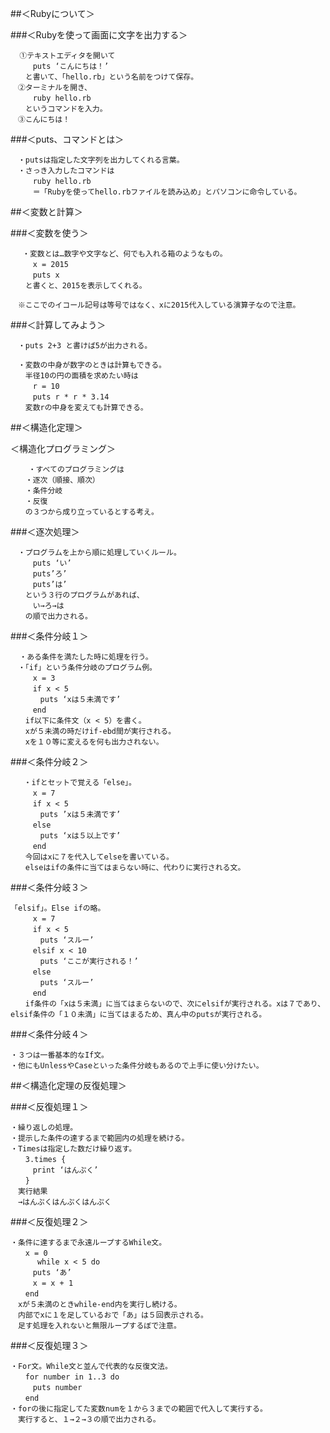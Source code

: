 

##＜Rubyについて＞

###＜Rubyを使って画面に文字を出力する＞
　
```
  ①テキストエディタを開いて
　　　puts ‘こんにちは！’
　　と書いて、「hello.rb」という名前をつけて保存。
　②ターミナルを開き、
　　　ruby hello.rb
　　というコマンドを入力。
　③こんにちは！
```

###＜puts、コマンドとは＞

```
　・putsは指定した文字列を出力してくれる言葉。
　・さっき入力したコマンドは
　　　ruby hello.rb
　　　＝「Rubyを使ってhello.rbファイルを読み込め」とパソコンに命令している。
```

##＜変数と計算＞

###＜変数を使う＞

```
　 ・変数とは…数字や文字など、何でも入れる箱のようなもの。
　　　x = 2015
　　　puts x
　　と書くと、2015を表示してくれる。

　※ここでのイコール記号は等号ではなく、xに2015代入している演算子なので注意。
```

###＜計算してみよう＞

```
　・puts 2+3 と書けば5が出力される。

　・変数の中身が数字のときは計算もできる。
　　半径10の円の面積を求めたい時は
　　　r = 10
　　　puts r * r * 3.14
　　変数rの中身を変えても計算できる。
```

##＜構造化定理＞

＜構造化プログラミング＞

```
    ・すべてのプログラミングは
　　・逐次（順接、順次）
　　・条件分岐
　　・反復
　　の３つから成り立っているとする考え。
```

###＜逐次処理＞

```
　・プログラムを上から順に処理していくルール。
　　　puts ‘い’
　　　puts’ろ’
　　　puts’は’
　　という３行のプログラムがあれば、
　　　い→ろ→は
　　の順で出力される。
```

###＜条件分岐１＞

```
  ・ある条件を満たした時に処理を行う。
　・「if」という条件分岐のプログラム例。
　　　x = 3
　　　if x < 5
　　　　puts ‘xは５未満です’
　　　end
　　if以下に条件文（x < 5）を書く。
　　xが５未満の時だけif-ebd間が実行される。
　　xを１０等に変えるを何も出力されない。
```

###＜条件分岐２＞

```　 
   ・ifとセットで覚える「else」。
　　　x = 7
　　　if x < 5 
　　　　puts ’xは５未満です’
　　　else
　　　　puts ‘xは５以上です’
　　　end
　　今回はxに７を代入してelseを書いている。
　　elseはifの条件に当てはまらない時に、代わりに実行される文。
```

###＜条件分岐３＞

```
「elsif」。Else ifの略。  
　　　x = 7  
　　　if x < 5  
　　　　puts ‘スルー’  
　　　elsif x < 10  
　　　　puts ‘ここが実行される！’  
　　　else  
　　　　puts ‘スルー’  
　　　end  
　　if条件の「xは５未満」に当てはまらないので、次にelsifが実行される。xは７であり、elsif条件の「１０未満」に当てはまるため、真ん中のputsが実行される。
```

###＜条件分岐４＞

```
・３つは一番基本的なIf文。  
・他にもUnlessやCaseといった条件分岐もあるので上手に使い分けたい。
```

##＜構造化定理の反復処理＞

###＜反復処理１＞

```
・繰り返しの処理。  
・提示した条件の達するまで範囲内の処理を続ける。  
・Timesは指定した数だけ繰り返す。  
　　3.times {  
　　　print ‘はんぷく’  
　　}  
　実行結果  
　→はんぷくはんぷくはんぷく
```

###＜反復処理２＞

```
・条件に達するまで永遠ループするWhile文。  
　　x = 0  
      while x < 5 do  
　　　puts ‘あ’  
　　　x = x + 1  
　　end  
　xが５未満のときwhile-end内を実行し続ける。  
　内部でxに１を足しているおで「あ」は５回表示される。  
　足す処理を入れないと無限ループするぼで注意。
```

###＜反復処理３＞

```
・For文。While文と並んで代表的な反復文法。  
　　for number in 1..3 do  
　　　puts number  
　　end  
・forの後に指定してた変数numを１から３までの範囲で代入して実行する。  
　実行すると、１→２→３の順で出力される。
```

